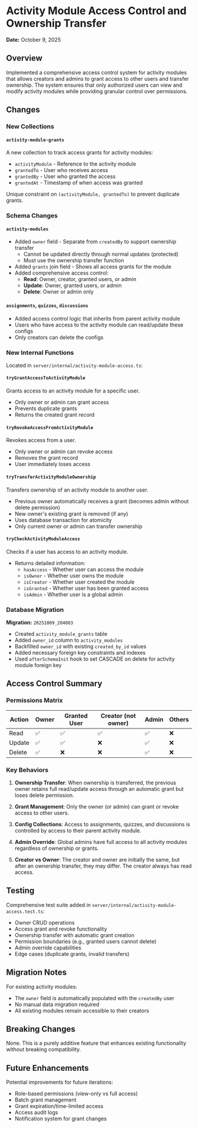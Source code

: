 # Activity Module Access Control and Ownership Transfer

**Date:** October 9, 2025

## Overview

Implemented a comprehensive access control system for activity modules that allows creators and admins to grant access to other users and transfer ownership. The system ensures that only authorized users can view and modify activity modules while providing granular control over permissions.

## Changes

### New Collections

#### `activity-module-grants`
A new collection to track access grants for activity modules:
- `activityModule` - Reference to the activity module
- `grantedTo` - User who receives access
- `grantedBy` - User who granted the access
- `grantedAt` - Timestamp of when access was granted

Unique constraint on `(activityModule, grantedTo)` to prevent duplicate grants.

### Schema Changes

#### `activity-modules`
- Added `owner` field - Separate from `createdBy` to support ownership transfer
  - Cannot be updated directly through normal updates (protected)
  - Must use the ownership transfer function
- Added `grants` join field - Shows all access grants for the module
- Added comprehensive access control:
  - **Read**: Owner, creator, granted users, or admin
  - **Update**: Owner, granted users, or admin
  - **Delete**: Owner or admin only

#### `assignments`, `quizzes`, `discussions`
- Added access control logic that inherits from parent activity module
- Users who have access to the activity module can read/update these configs
- Only creators can delete the configs

### New Internal Functions

Located in `server/internal/activity-module-access.ts`:

#### `tryGrantAccessToActivityModule`
Grants access to an activity module for a specific user.
- Only owner or admin can grant access
- Prevents duplicate grants
- Returns the created grant record

#### `tryRevokeAccessFromActivityModule`
Revokes access from a user.
- Only owner or admin can revoke access
- Removes the grant record
- User immediately loses access

#### `tryTransferActivityModuleOwnership`
Transfers ownership of an activity module to another user.
- Previous owner automatically receives a grant (becomes admin without delete permission)
- New owner's existing grant is removed (if any)
- Uses database transaction for atomicity
- Only current owner or admin can transfer ownership

#### `tryCheckActivityModuleAccess`
Checks if a user has access to an activity module.
- Returns detailed information:
  - `hasAccess` - Whether user can access the module
  - `isOwner` - Whether user owns the module
  - `isCreator` - Whether user created the module
  - `isGranted` - Whether user has been granted access
  - `isAdmin` - Whether user is a global admin

### Database Migration

**Migration:** `20251009_204003`
- Created `activity_module_grants` table
- Added `owner_id` column to `activity_modules`
- Backfilled `owner_id` with existing `created_by_id` values
- Added necessary foreign key constraints and indexes
- Used `afterSchemaInit` hook to set CASCADE on delete for activity module foreign key

## Access Control Summary

### Permissions Matrix

| Action | Owner | Granted User | Creator (not owner) | Admin | Others |
|--------|-------|--------------|---------------------|-------|--------|
| Read   | ✅    | ✅           | ✅                  | ✅    | ❌     |
| Update | ✅    | ✅           | ❌                  | ✅    | ❌     |
| Delete | ✅    | ❌           | ❌                  | ✅    | ❌     |

### Key Behaviors

1. **Ownership Transfer**: When ownership is transferred, the previous owner retains full read/update access through an automatic grant but loses delete permission.

2. **Grant Management**: Only the owner (or admin) can grant or revoke access to other users.

3. **Config Collections**: Access to assignments, quizzes, and discussions is controlled by access to their parent activity module.

4. **Admin Override**: Global admins have full access to all activity modules regardless of ownership or grants.

5. **Creator vs Owner**: The creator and owner are initially the same, but after an ownership transfer, they may differ. The creator always has read access.

## Testing

Comprehensive test suite added in `server/internal/activity-module-access.test.ts`:
- Owner CRUD operations
- Access grant and revoke functionality
- Ownership transfer with automatic grant creation
- Permission boundaries (e.g., granted users cannot delete)
- Admin override capabilities
- Edge cases (duplicate grants, invalid transfers)

## Migration Notes

For existing activity modules:
- The `owner` field is automatically populated with the `createdBy` user
- No manual data migration required
- All existing modules remain accessible to their creators

## Breaking Changes

None. This is a purely additive feature that enhances existing functionality without breaking compatibility.

## Future Enhancements

Potential improvements for future iterations:
- Role-based permissions (view-only vs full access)
- Batch grant management
- Grant expiration/time-limited access
- Access audit logs
- Notification system for grant changes

